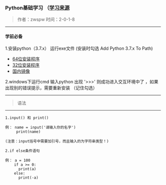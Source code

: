 ### Python基础学习 （[学习来源](https://www.liaoxuefeng.com/wiki/0014316089557264a6b348958f449949df42a6d3a2e542c000)

> 作者：zwspw
> 时间：2-0-1-8

***
#### 学前必备
1.安装python（3.7.x） 运行exe文件 (安装时勾选 Add Python 3.7.x To Path)

* <a target="_blank" href="https://www.python.org/ftp/python/3.7.0/python-3.7.0-amd64.exe">64位安装程序</a>
* <a target="_blank" href="https://www.python.org/ftp/python/3.7.0/python-3.7.0.exe">32位安装程序</a>
* <a target="_blank" href="https://pan.baidu.com/s/1kU5OCOB#list/path=%2Fpub%2Fpython">国内镜像</a>

2.windows下运行cmd 输入python 出现 '>>>' 则成功进入交互环境中了 ，如果出现别的错误提示，需要重新安装 （记住勾选）
***
> 语法

***
`1.input() 和 print()`
```
例： name = input('请输入你的名字')
     print(name)
     
(注意：input括号中需要加引号，而且输入的为字符串类型！)
```

`2.if else条件语句`

```
例： a = 100
    if a >= 0:
      print(a)
    else:
      print(-a)
```
